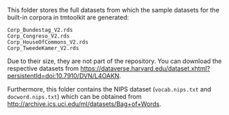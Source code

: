This folder stores the full datasets from which the sample datasets for the built-in corpora in tmtoolkit are generated:

```
Corp_Bundestag_V2.rds
Corp_Congreso_V2.rds
Corp_HouseOfCommons_V2.rds
Corp_TweedeKamer_V2.rds
```

Due to their size, they are not part of the repository. You can download the respective datasets from https://dataverse.harvard.edu/dataset.xhtml?persistentId=doi:10.7910/DVN/L4OAKN.

Furthermore, this folder contains the NIPS dataset (`vocab.nips.txt` and `docword.nips.txt`) which can be obtained from http://archive.ics.uci.edu/ml/datasets/Bag+of+Words.
